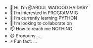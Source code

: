 - 👋 Hi, I’m @ABDUL WADOOD HAIDARY
- 👀 I’m interested in PROGRAMMIG
- 🌱 I’m currently learning PYTHON
- 💞️ I’m looking to collaborate on 
- 📫 How to reach me NOTHING
- 😄 Pronouns: ...
- ⚡ Fun fact: ...

<!---
HAIDARY1/HAIDARY1 is a ✨ special ✨ repository because its `README.md` (this file) appears on your GitHub profile.
You can click the Preview link to take a look at your changes.
--->
